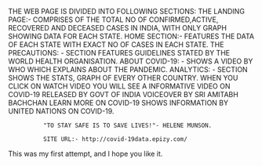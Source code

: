 THE WEB PAGE IS DIVIDED INTO FOLLOWING SECTIONS:
THE LANDING PAGE:- COMPRISES OF THE TOTAL NO OF CONFIRMED,ACTIVE, RECOVERED AND DECEASED CASES IN INDIA,
WITH ONLY GRAPH SHOWING DATA FOR EACH STATE.
HOME SECTION:- FEATURES THE DATA OF EACH STATE WITH EXACT NO OF CASES IN EACH STATE.
THE PRECAUTIONS: -  SECTION FEATURES GUIDELINES STATED BY THE WORLD HEALTH ORGANISATION.
ABOUT COVID-19: - SHOWS A VIDEO BY WHO WHICH EXPLAINS ABOUT THE PANDEMIC.
ANALYTICS: -  SECTION SHOWS THE STATS, GRAPH OF EVERY OTHER COUNTRY.
WHEN YOU CLICK ON WATCH VIDEO YOU WILL SEE A INFORMATIVE VIDEO ON COVID-19 RELEASED BY GOVT OF INDIA VOICEOVER BY SRI AMITABH BACHCHAN
LEARN MORE ON COVID-19 SHOWS INFORMATION BY UNITED NATIONS ON COVID-19.

              "TO STAY SAFE IS TO SAVE LIVES!"- HELENE MUNSON.
              
              SITE URL:- http://covid-19data.epizy.com/
             
This was my first attempt, and I hope you like it.
